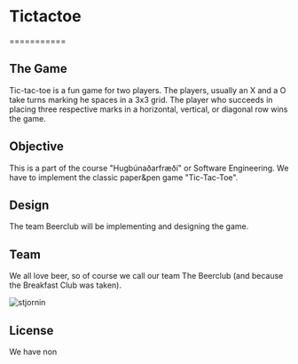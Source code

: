 # Tictactoe
===========

## The Game
Tic-tac-toe is a fun game for two players.
The players, usually an X and a O take turns marking he spaces in a 3x3 grid. The player who succeeds in placing three respective marks in a horizontal, vertical, or diagonal row wins the game.

## Objective
This is a part of the course "Hugbúnaðarfræði" or Software Engineering. 
We have to implement the classic paper&pen game "Tic-Tac-Toe".

## Design
The team Beerclub will be implementing and designing the game.

## Team
We all love beer, so of course we call our team The Beerclub (and because the Breakfast Club was taken).

<img src="http://i.imgur.com/8soHHef.jpg" alt="stjornin" />

## License
We have non
